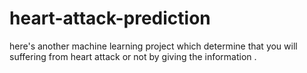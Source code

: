 # heart-attack-prediction
here's another machine learning project which determine that you will suffering from heart attack or not by giving  the information .
